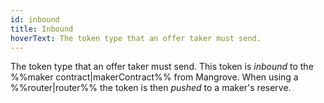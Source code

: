 ```yaml
---
id: inbound
title: Inbound
hoverText: The token type that an offer taker must send.
---
```


The token type that an offer taker must send. This token is _inbound_ to the %%maker contract|makerContract%% from Mangrove. When using a %%router|router%% the token is then _pushed_ to a maker's reserve.
